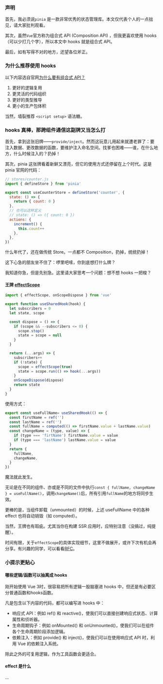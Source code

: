 ### 声明
首先，我必须说`pinia` 是一款非常优秀的状态管理库。本文仅代表个人的一点拙见，请大家批判观看。

其次，虽然`Vue`官方称为组合式 API (Composition API) ，但我更喜欢使用 hooks（可以少打几个字），所以本文中 hooks 就是组合式 API。

最后，如有写得不对的地方，还望各位斧正。

### 为什么推荐使用 hooks
以下内容选自官网[为什么要有组合式 API？](https://cn.vuejs.org/guide/extras/composition-api-faq.html#more-flexible-code-organization)
1. 更好的逻辑复用
2. 更灵活的代码组织
3. 更好的类型推导
4. 更小的生产包体积

当然，墙裂推荐 `<script setup>` 语法糖。

### hooks 真棒，那跨组件通信这副牌又当怎么打
首先，拿到这张旧牌——`provide/inject`。然而这玩意儿用起来就遭老罪了：要注入数据、更改数据的函数，要维护注入命名空间。找爹也困难——谁，在什么地方，什么时候注入的？扔掉！

其次，pinia 这张牌看着新鲜又漂亮，但它的使用方式还停留在上个时代。这是 pinia 官网的代码：
````js
// stores/counter.js
import { defineStore } from 'pinia'

export const useCounterStore = defineStore('counter', {
  state: () => {
    return { count: 0 }
  },
  // 也可以这样定义
  // state: () => ({ count: 0 })
  actions: {
    increment() {
      this.count++
    },
  },
})
````
什么年代了，还在做传统 Store。一点都不 Composition，扔掉，统统扔掉！

这下心急的朋友坐不住了：啰里吧嗦，你到底想打什么牌？

我知道你急，但是先别急。这里请大家思考一个问题：想不想 hooks 一把梭？

#### 王牌 [effectScope](https://cn.vuejs.org/api/reactivity-advanced.html#effectscope)
````js
import { effectScope, onScopeDispose } from 'vue'

export function useSharedHook(hook) {
  let subscribers = 0
  let state, scope

  const dispose = () => {
    if (scope && --subscribers <= 0) {
      scope.stop()
      state = scope = null
    }
  }

  return (...args) => {
    subscribers++
    if (!state) {
      scope = effectScope(true)
      state = scope.run(() => hook(...args))
    }
    onScopeDispose(dispose)
    return state
  }
}
````
使用方式：
````js
export const useFullName= useSharedHook(() => {
  const firstName = ref('')
  const lastName = ref('')
  const fullName = computed(() => firstName.value + lastName.value)
  const changeName = (type, value) => {
    if (type === 'firtName') firstName.value = value
    if (type === 'lastName') lastName.value = value
  }
  return {
    fullName,
    changeName,
  }
})
````
魔法就此发生。

无论是在不同的组件、亦或是不同的文件中执行`const { fullName, changeName } = useFullName()`，调用`changeName()`后，所有引用`fullName`的地方将同步生效。

更棒的是，当组件卸载（unmounted）的时候，上述 useFullName 中的各种 effect 也将自动销毁（如 computed）。

当然，王牌也有瑕疵。尤其当你在构建 SSR 应用时，应特别注意（没搞过，纯提醒）。

时间有限，关于`effectScope`的具体实现细节，这里不做展开，或许下次有机会再分享。有兴趣的同学，可以看看[RFC](https://github.com/vuejs/rfcs/blob/master/active-rfcs/0041-reactivity-effect-scope.md)。


### 小提示更贴心
#### 哪些逻辑/函数可以抽离成 hooks
刚开始使用 Vue 3时，很容易把所有逻辑一股脑塞进 hooks 中，但还是有必要区分普通函数和hooks函数。

凡是包含以下内容的代码，都可以编写进 hooks 中：
* 响应式 API：例如 ref() 和 reactive()，使我们可以直接创建响应式状态、计算属性和侦听器。
* 生命周期钩子：例如 onMounted() 和 onUnmounted()，使我们可以在组件各个生命周期阶段添加逻辑。
* 依赖注入：例如 provide() 和 inject()，使我们可以在使用响应式 API 时，利用 Vue 的依赖注入系统。

除此之外的可复用逻辑，作为工具函数会更适合。

#### effect 是什么
...
